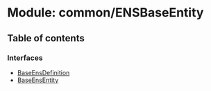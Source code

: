 # Module: common/ENSBaseEntity

## Table of contents

### Interfaces

- [BaseEnsDefinition](../interfaces/common_ENSBaseEntity.BaseEnsDefinition.md)
- [BaseEnsEntity](../interfaces/common_ENSBaseEntity.BaseEnsEntity.md)
